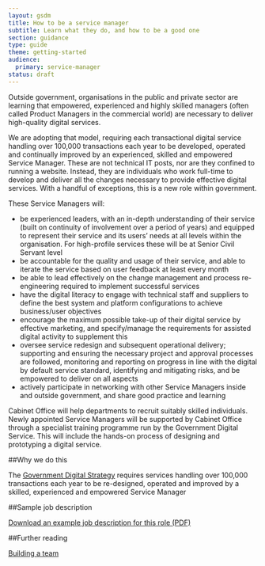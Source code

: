 ```yaml
---
layout: gsdm
title: How to be a service manager
subtitle: Learn what they do, and how to be a good one
section: guidance
type: guide
theme: getting-started
audience: 
  primary: service-manager
status: draft
---
```

    
Outside government, organisations in the public and private sector are learning that empowered, experienced and highly skilled managers (often called Product Managers in the commercial world) are necessary to deliver high-quality digital services.

We are adopting that model, requiring each transactional digital service handling over 100,000 transactions each year to be developed, operated and continually improved by an experienced, skilled and empowered Service Manager. These are not technical IT posts, nor are they confined to running a website. Instead, they are individuals who work full-time to develop and deliver all the changes necessary to provide effective digital services. With a handful of exceptions, this is a new role within government. 

These Service Managers will:

- be experienced leaders, with an in-depth understanding of their service (built on continuity of involvement over a period of years) and equipped to represent their service and its users’ needs at all levels within the organisation. For high-profile services these will be at Senior Civil Servant level
- be accountable for the quality and usage of their service, and able to iterate the service based on user feedback at least every month
- be able to lead effectively on the change management and process re-engineering required to implement successful services
- have the digital literacy to engage with technical staff and suppliers to define the best system and platform configurations to achieve business/user objectives
- encourage the maximum possible take-up of their digital service by effective marketing, and specify/manage the requirements for assisted digital activity to supplement this
- oversee service redesign and subsequent operational delivery; supporting and ensuring the necessary project and approval processes are followed, monitoring and reporting on progress in line with the digital by default service standard, identifying and mitigating risks, and be empowered to deliver on all aspects
- actively participate in networking with other Service Managers inside and outside government, and share good practice and learning

Cabinet Office will help departments to recruit suitably skilled individuals. Newly appointed Service Managers will be supported by Cabinet Office through a specialist training programme run by the Government Digital Service. This will include the hands-on process of designing and prototyping a digital service.


##Why we do this

The [Government Digital Strategy](http://publications.cabinetoffice.gov.uk/digital/strategy/) requires services handling over 100,000 transactions each year to be re-designed, operated and improved by a skilled, experienced and empowered Service Manager

##Sample job description

[Download an example job description for this role (PDF)](/assets/documents/service-manager-job-description.pdf)

##Further reading

[Building a team](/guides/building-a-team/)
